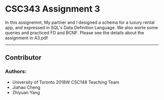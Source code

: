 # CSC343 Assignment 3
In this assignemnt, My partner and I designed a schema for a luxury rental app, and expressed in SQL's Data Definition Language. We also worte some queries and practiced FD and BCNF.
Please see the details about the assignment in A3.pdf

----
## Contributor
### Authors:
* University of Toronto 2018W CSC148 Teaching Team
* Jiahao Cheng
* Zhiyuan Yang
